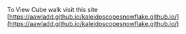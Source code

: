 To View Cube walk visit this site [https://aawladd.github.io/kaleidoscopesnowflake.github.io/](https://aawladd.github.io/kaleidoscopesnowflake.github.io/)
